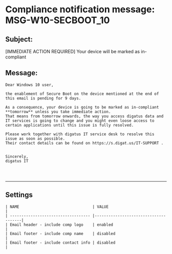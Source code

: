 Compliance notification message: MSG-W10-SECBOOT_10
===============================================================================


Subject:
--------
[IMMEDIATE ACTION REQUIRED] Your device will be marked as in-compliant

Message:
--------
```
Dear Windows 10 user,

the enablement of Secure Boot on the device mentioned at the end of this email is pending for 9 days.

As a consequence, your device is going to be marked as in-compliant **tomorrow** unless you take immediate action.
That means from tomorrow onwards, the way you access digatus data and IT services is going to change and you might even loose access to certain applications until this issue is fully resolved.

Please work together with digatus IT service desk to resolve this issue as soon as possible.
Their contact details can be found on https://s.digat.us/IT-SUPPORT .


Sincerely,
digatus IT




```

*******************************************************************************

Settings
--------

	| NAME                                | VALUE                                |
	| ----------------------------------- |--------------------------------------|
	| Email header - include comp logo    | enabled                              |
	| Email footer - include comp name    | disabled                             |
	| Email footer - include contact info | disabled                             |
